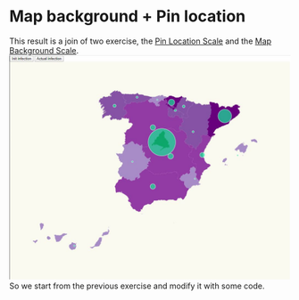 # Map background + Pin location

This result is a join of two exercise, the [Pin Location Scale](https://github.com/jrcaro/map_obligatory) and the [Map Background Scale](https://github.com/Lemoncode/d3js-typescript-examples/tree/master/02-maps/01-scale-background-countries). 
![map affected coronavirus](./content/backgroundPin.jpg "affected coronavirus")
So we start from the previous exercise and modify it with some code.
